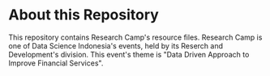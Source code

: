 # About this Repository

This repository contains Research Camp's resource files. Research Camp is one of Data Science Indonesia's events, held by its Reserch and Development's division. This event's theme is "Data Driven Approach to Improve Financial Services".

